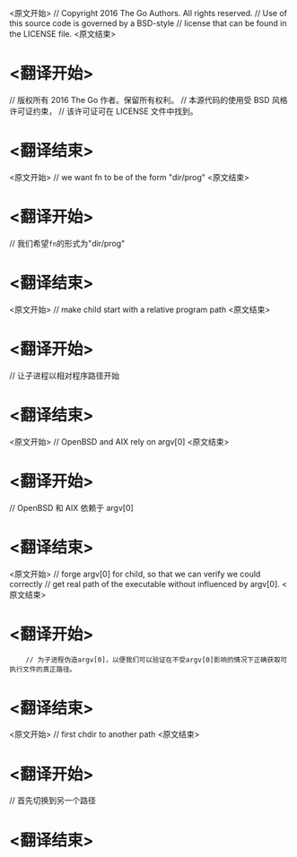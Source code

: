 
<原文开始>
// Copyright 2016 The Go Authors. All rights reserved.
// Use of this source code is governed by a BSD-style
// license that can be found in the LICENSE file.
<原文结束>

# <翻译开始>
// 版权所有 2016 The Go 作者。保留所有权利。
// 本源代码的使用受 BSD 风格许可证约束，
// 该许可证可在 LICENSE 文件中找到。
# <翻译结束>


<原文开始>
// we want fn to be of the form "dir/prog"
<原文结束>

# <翻译开始>
// 我们希望`fn`的形式为"dir/prog"
# <翻译结束>


<原文开始>
// make child start with a relative program path
<原文结束>

# <翻译开始>
// 让子进程以相对程序路径开始
# <翻译结束>


<原文开始>
// OpenBSD and AIX rely on argv[0]
<原文结束>

# <翻译开始>
// OpenBSD 和 AIX 依赖于 argv[0]
# <翻译结束>


<原文开始>
		// forge argv[0] for child, so that we can verify we could correctly
		// get real path of the executable without influenced by argv[0].
<原文结束>

# <翻译开始>
		// 为子进程伪造argv[0]，以便我们可以验证在不受argv[0]影响的情况下正确获取可执行文件的真正路径。
# <翻译结束>


<原文开始>
// first chdir to another path
<原文结束>

# <翻译开始>
// 首先切换到另一个路径
# <翻译结束>

